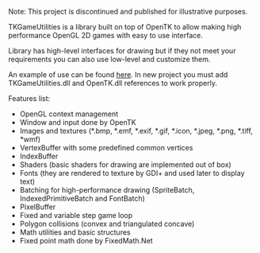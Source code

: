 Note: This project is discontinued and published for illustrative purposes.

TKGameUtilities is a library built on top of OpenTK to allow making high performance OpenGL 2D games with easy to use interface.

Library has high-level interfaces for drawing but if they not meet your requirements you can also use low-level and customize them.

An example of use can be found [here](https://github.com/SzymonKatra/TKGameUtilities/tree/master/TKGameUtilities/Example/Program.cs).
In new project you must add TKGameUtilities.dll and OpenTK.dll references to work properly.

Features list:

- OpenGL context management
- Window and input done by OpenTK
- Images and textures (*.bmp, *.emf, *.exif, *.gif, *.icon, *.jpeg, *.png, *.tiff, *wmf)
- VertexBuffer with some predefined common vertices
- IndexBuffer
- Shaders (basic shaders for drawing are implemented out of box)
- Fonts (they are rendered to texture by GDI+ and used later to display text)
- Batching for high-performance drawing (SpriteBatch, IndexedPrimitiveBatch and FontBatch)
- PixelBuffer
- Fixed and variable step game loop
- Polygon collisions (convex and triangulated concave)
- Math utilities and basic structures
- Fixed point math done by FixedMath.Net